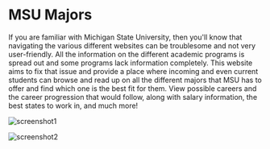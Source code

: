 # MSU Majors
 
If you are familiar with Michigan State University, then you'll know that navigating the various different websites can be troublesome and not very user-friendly. All the information on the different academic programs is spread out and some programs lack information completely. This website aims to fix that issue and provide a place where incoming and even current students can browse and read up on all the different majors that MSU has to offer and find which one is the best fit for them. View possible careers and the career progression that would follow, along with salary information, the best states to work in, and much more!

![screenshot1](https://user-images.githubusercontent.com/40510223/125572740-c6a3826e-bdd0-4c76-8ace-58ac77c04ccb.png)

![screenshot2](https://user-images.githubusercontent.com/40510223/125572821-a8397c32-a0a9-4dec-ba4a-e07b3b67b61d.png)
